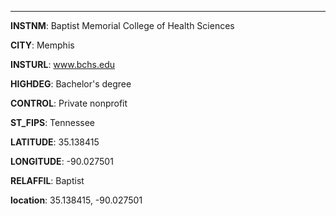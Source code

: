 
---
**INSTNM**: Baptist Memorial College of Health Sciences

**CITY**: Memphis

**INSTURL**: www.bchs.edu

**HIGHDEG**: Bachelor's degree

**CONTROL**: Private nonprofit

**ST_FIPS**: Tennessee

**LATITUDE**: 35.138415

**LONGITUDE**: -90.027501

**RELAFFIL**: Baptist

**location**: 35.138415, -90.027501